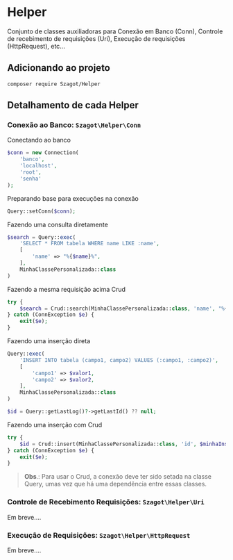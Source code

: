 # Helper

Conjunto de classes auxiliadoras para Conexão em Banco (Conn), Controle de recebimento de requisições (Uri), Execução de
requisições (HttpRequest), etc...

## Adicionando ao projeto

```shell
composer require Szagot/Helper
```

## Detalhamento de cada Helper

### Conexão ao Banco: `Szagot\Helper\Conn`

Conectando ao banco

```php
$conn = new Connection(
    'banco',
    'localhost',
    'root',
    'senha'
);
```

Preparando base para execuções na conexão

```php
Query::setConn($conn);
```

Fazendo uma consulta diretamente

```php
$search = Query::exec(
    'SELECT * FROM tabela WHERE name LIKE :name',
    [
        'name' => "%{$name}%",
    ],
    MinhaClassePersonalizada::class
)
```

Fazendo a mesma requisição acima Crud

```php
try {
    $search = Crud::search(MinhaClassePersonalizada::class, 'name', "%{$name}%");
} catch (ConnException $e) {
    exit($e);
}
```

Fazendo uma inserção direta

```php
Query::exec(
    'INSERT INTO tabela (campo1, campo2) VALUES (:campo1, :campo2)',
    [
        'campo1' => $valor1,
        'campo2' => $valor2,
    ],
    MinhaClassePersonalizada::class
)

$id = Query::getLastLog()?->getLastId() ?? null;
```

Fazendo uma inserção com Crud

```php
try {
    $id = Crud::insert(MinhaClassePersonalizada::class, 'id', $minhaInstancia);
} catch (ConnException $e) {
    exit($e);
}
```

> **Obs**.: Para usar o Crud, a conexão deve ter sido setada na classe Query, umas vez que há uma dependência
> entre essas classes.

### Controle de Recebimento Requisições: `Szagot\Helper\Uri`

Em breve....

### Execução de Requisições: `Szagot\Helper\HttpRequest`

Em breve....